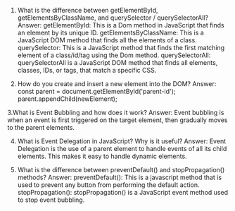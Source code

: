 1. What is the difference between getElementById, getElementsByClassName, and querySelector / querySelectorAll?
   Answer:
   getElementById: This is a Dom method in JavaScript that finds an element by its unique ID.
   getElementsByClassName: This is a JavaScript DOM method that finds all the elements of a class.
   querySelector: This is a JavaScript method that finds the first matching element of a class/id/tag using the Dom method.
   querySelectorAll: querySelectorAll is a JavaScript DOM method that finds all elements, classes, IDs, or tags, that match a specific CSS.
   
2. How do you create and insert a new element into the DOM?
   Answer:
   const parent = document.getElementById('parent-id');
   parent.appendChild(newElement);
   
3.What is Event Bubbling and how does it work?
  Answer:
  Event bubbling is when an event is first triggered on the target element, then gradually moves to the parent elements.

4. What is Event Delegation in JavaScript? Why is it useful?
   Answer:
   Event Delegation is the use of a parent element to handle events of all its child elements. This makes it easy to handle dynamic elements.

5. What is the difference between preventDefault() and stopPropagation() methods?
   Answer:
   preventDefault(): This is a javascript method that is used to prevent any button from performing the default action.
   stopPropagation(): stopPropagation() is a JavaScript event method used to stop event bubbling.
 
